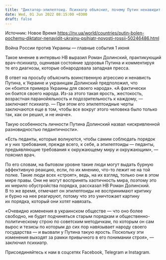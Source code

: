 ```yaml
---
title: "Диктатор-эпилептоид. Психиатр объяснил, почему Путин ненавидит Украину и украинцев"
date: Wed, 01 Jun 2022 08:15:00 +0300
draft: false
---
```

Источник: Новое Время https://nv.ua/world/countries/putin-bolen-pochemu-diktator-nenavidit-ukrainu-psihiatr-novosti-rossii-50246486.html


Война России против Украины — главные события 1 июня

Такое мнение в интервью НВ выразил Роман Долинский, практикующий врач-психиатр, оценивая состояние здоровья Путина и комментируя те его диагнозы, которые обнародовала западная пресса.

В ответ на просьбу объяснить воинственную агрессию и ненависть Путина, к Украине и украинцам Долинский предположил, что он «боится примера Украины для своего народа». «А фактически он боится своего народа. Из-за этого такая ярость, жестокость, возрастная паранойяльность и подозрительность к каждому, — заключает психиатр. — При этом его эпилептоидные черты заключаются еще в том, чтобы все вокруг этого человека было только так, как он решил, и не иначе».

Такую особенность личности Путина Долинский назвал «искривленной разновидностью педантичности».

«Есть педанты, которые волнуются, чтобы самим соблюдать порядок и у них требования, прежде всего, к себе, а эпилептоиды — педанты, предъявляющие требования к окружающему миру и окружающим», — пояснил врач.

По его словам, на бытовом уровне такие люди могут выдать бурную аффективную реакцию, если, по их мнению, что-то лежит не на той полке. Такие люди всех «строят», ведь, на их взгляд, только они в этом мире правы. Они не могут воспринять хаотичность мира, поэтому это их мерило обустройства порядка, рассказал НВ Роман Долинский. В то же время, отмечает он эпилептоиды не воспринимают критику и бурно на нее реагируют, потому что это уничтожает картину их порядка, который они хотят навязать.

«Очевидно изменения в украинском обществе — что оно более свободно, не будет подчиняться старым порядкам и общественно-политическому строю по советским методичкам, по которым он сам вырос и тезисы по которым до сих пор навязывает народу своего государства — и вызвали у Путина такую ярость. Поскольку эти изменения выходят за рамки привычного в его понимании строя», — заключил психиатр.

Присоединяйтесь к нам в соцсетях Facebook, Telegram и Instagram.
